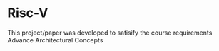 # Risc-V
This project/paper was developed to satisify the course requirements Advance Architectural Concepts
